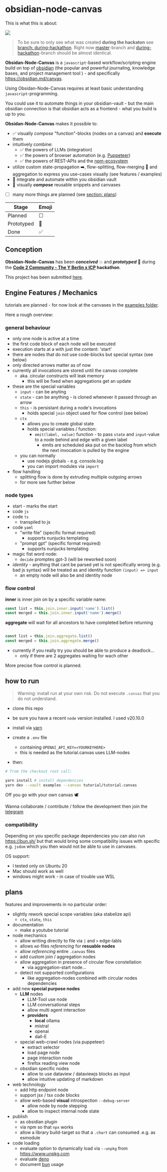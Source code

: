 # obsidian-node-canvas

This is what this is about:

![](./examples/tutorial/tutorial.png)


> To be sure to only see what was created **during the hackaton** see [branch: during-hackathon](https://github.com/Davidiusdadi/obsidian-node-canvas/tree/during-hackathon). Right now  [master](https://github.com/Davidiusdadi/obsidian-node-canvas/tree/master)-branch and [during-hackathon](https://github.com/Davidiusdadi/obsidian-node-canvas/tree/during-hackathon)-branch should be almost identical.

**Obsidan-Node-Canvas** is a `javascript`-based workflow/scripting engine build on top of [obsidian](https://obsidian.md/)  (the popular and powerful journaling, knowledge bases, and project management tool ) - and specifically https://obsidian.md/canvas.

Using Obsidan-Node-Canvas requires at least basic understanding `javascript`-programming. 

You could use it to automate things in your obsidian-vault - but the main obsidian connection is that obsidian acts as a frontend - what you build is up to you. 

**Obsidan-Node-Canvas** makes it possible to:

- ✅ visually _compose_ "function"-blocks (nodes on a canvas) and **execute** them
- intuitively combine:
  - ✅ the powers of LLMs (integration)
  - ✅ the powers of browser automation (e.g. [Puppeteer](https://pptr.dev/))
  - ✅ the powers of REST-APIs and the [npm-ecosystem](https://docs.npmjs.com/about-npm)
- utilize custom state-propagation ➡️, flow-splitting, flow-merging 🔀 and aggregation to express you use-cases visually (see features / examples)
- 🔨 integrate and automate within you obsidian vault
- 🔨 visually _**compose**_ reusable snippets and canvases
- [ ] many more things are planned (see [section: plans](#plans))


| Stage     | Emoji |
|-----------|-------|
| Planned   | ☐     |
| Prototyped| 🔨    |
| Done      | ✅    |


## Conception

**Obsidan-Node-Canvas** has been _**conceived**_ 💥 and _**prototyped**_ 🚀 during the **[Code 2 Community - The Y Berlin x ICP](https://lu.ma/zwblit5f) hackathon**.

This project has been submitted [here](https://dacade.org/communities/icp/challenges/b35bd8af-51d3-437a-af13-4e649529c7e5/submissions/5605d208-bb84-4551-9697-e89f75901ce0).


## Engine Features / Mechanics

tutorials are planned - for now look at the canvases in the [examples folder](./examples).

Here a rough overview:

### general behaviour 

- only one node is active at a time
- the first code block of each node will be executed
- execution starts at a with just the content: 'start'
- there are nodes that do not use code-blocks but special syntax (see below)
- only directed arrows matter as of now
- currently all invocations are stored until the canvas complete
  - aka. circular constructs will leak memory 
    - this will be fixed when aggregations get an update
- these are the special variables
  - `input` - can be anyting
  - `state` - can be anything - is cloned whenever it passed through an arrow
  - `this` - is persistant during a node's invocations
    - holds special `join` object used for flow control (see below)
  - `ctx` 
    - allows you to create global state
    - holds special variables / function:
      - `emit(label, value)` function - to pass `state` and `input`-value to a node behind and edge with a given label
        - emits are scheduled aka put on the backlog from which the next invocation is pulled by the engine  
  - you can normally 
    - use nodejs globals - e.g. console.log
    - you can import modules via `import` 
- flow handling
  - splitting flow is done by extruding multiple outgoing arrows 
  - for more see further below

### node types

- start - marks the start
- code `js`
- code `ts`
  - transpiled to js
- code `yaml`
  - "write file" (specific format required)
    - supports nunjucks templating
  - "prompt gpt" (specific format required)
    - supports nunjucks templating
- magic fist word node:
  - `decide` promptes gpt-3 (will be reworked soon)
- _identity_ - anything that cant be parsed yet is not specifically wrong (e.g. bad js syntax) will be treated as and identity function `(input) => input`
  - an empty node will also be and identity node
### flow control

**inner** is inner join on by a specific variable name:
```ts
const list = this.join.inner.input('name').list()
const merged = this.join.inner.input('name').merge()
```

**aggregate** will wait for all ancestors to have completed before returning
```ts

const list = this.join.aggregate.list()
const merged = this.join.aggregate.merge()
```
- currently if you really try you should be able to produce a deadlock...
  - only if there are 2 aggregates waiting for wach other

More precise flow control is planned.


## how to run

> Warning: install run at your own risk. Do not execute `.canvas` that you do not understand.

- clone this repo
- be sure you have a recent `node` version installed. I used v20.10.0
- install via [yarn](https://yarnpkg.com/) 

- create a `.env` file
  - containing `OPENAI_API_KEY=<YOURKEYHERE>`
  - this is needed as the tutorial.canvas uses LLM-nodes

- then:
```bash
# from the checkout root call:

yarn install # install dependencies
yarn dev --vault examples --canvas tutorial/tutorial.canvas
```

Off you go with your own canvas 🕊️

Wanna collaborate / contribute / follow the development then join the [telegram](https://t.me/+ALF9UwRxAwIzZDli)

### compatibility

Depending on you specific package dependencies you can also run https://bun.sh/ but that would bring some compatibility issues with specific  e.g. `jsdom` which you then would not be able to use in canvases. 

OS support:
- I tested only on Ubuntu 20
- Mac should work as well
- windows might work - in case of trouble use WSL
    

## plans

features and improvements in no particular order:

- slightly rework special scope variables (aka stabelize api)
  - `ctx`, `state`, `this`
- documentation
    - make a youtube tutorial
- node mechanics
  - allow writing directly to file via `|` and `>` edge-labls
  - allows `md`-files _referencing_ for **resuable nodes** 
  - allow _referencing_ entire `.canvas` files 
  - add custom join / aggregation nodes
  - allow aggregation in presence of circular flow constellation 
    - via aggregation-start node...
  - detect not supported configurations
    - like aggregation-nodes combined with circular nodes dependencies
- add new **special purpose nodes**
  - **LLM** nodes
    - LLM-Tool use node
    - LLM conversational steps
    - allow multi agent interaction
    - **providers**
      - **local** ollama
      - mistral 
      - openai
      - dall-E
  - special web-crawl nodes (via puppeteer)
    - extract selector
    - load page node
    - page interaction node
    - firefox reading view node
  - obsidian specific nodes
    - allow to use dataview / dataviewjs blocks as input
    - allow intuitive updating of markdown
- web technology
  - add http endpoint node
  - support jsx / tsx code blocks
  - allow web-based **visual** introspection `--debug-server`
    - allow node by node stepping
    - allow to inspect internal node state
- publish 
  - as obsidian plugin
  - via npm so that `npx` works
  - allow a library build-target so that a `.chart` can consumed .e.g. as esmodule
- code loading
  - evaluate option to dynamically load via `--unpkg` from https://www.unpkg.com 
  - evaluate [deno](https://deno.com/)
  - document [bun](bun.sh) usage
